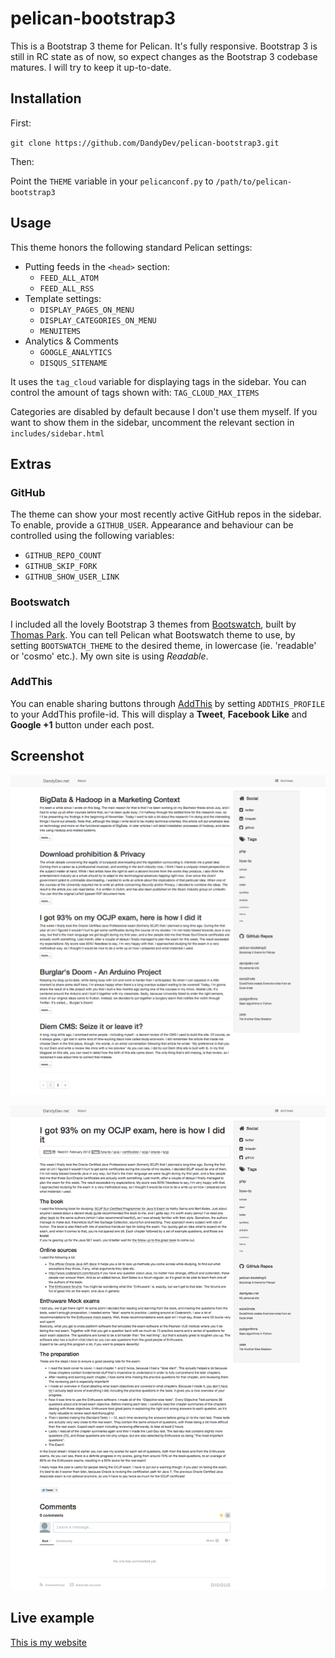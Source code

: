# pelican-bootstrap3

This is a Bootstrap 3 theme for Pelican. It's fully responsive. Bootstrap 3 is still in RC state as of now, so expect changes as the Bootstrap 3 codebase matures. I will try to keep it up-to-date.

## Installation

First:

`git clone https://github.com/DandyDev/pelican-bootstrap3.git`

Then:

Point the `THEME` variable in your `pelicanconf.py` to `/path/to/pelican-bootstrap3`

## Usage

This theme honors the following standard Pelican settings:

* Putting feeds in the `<head>` section:
	* `FEED_ALL_ATOM`
	* `FEED_ALL_RSS`
* Template settings:
	* `DISPLAY_PAGES_ON_MENU`
	* `DISPLAY_CATEGORIES_ON_MENU`
	* `MENUITEMS`
* Analytics & Comments
	* `GOOGLE_ANALYTICS`
	* `DISQUS_SITENAME`

It uses the `tag_cloud` variable for displaying tags in the sidebar. You can control the amount of tags shown with: `TAG_CLOUD_MAX_ITEMS`

Categories are disabled by default because I don't use them myself. If you want to show them in the sidebar, uncomment the relevant section in `includes/sidebar.html`

## Extras

### GitHub

The theme can show your most recently active GitHub repos in the sidebar. To enable, provide a `GITHUB_USER`. Appearance and behaviour can be controlled using the following variables:

* `GITHUB_REPO_COUNT`
* `GITHUB_SKIP_FORK`
* `GITHUB_SHOW_USER_LINK`

### Bootswatch

I included all the lovely Bootstrap 3 themes from [Bootswatch](http://bootswatch.com/), built by [Thomas Park](https://github.com/thomaspark). You can tell Pelican what Bootswatch theme to use, by setting `BOOTSWATCH_THEME` to the desired theme, in lowercase (ie. 'readable' or 'cosmo' etc.). My own site is using _Readable_.

### AddThis

You can enable sharing buttons through [AddThis](http://www.addthis.com/) by setting `ADDTHIS_PROFILE` to your AddThis profile-id. This will display a **Tweet**, **Facebook Like** and **Google +1** button under each post.

## Screenshot

![](screenshot.png)

![](screenshot-article.png)

## Live example

[This is my website](http://dandydev.net)